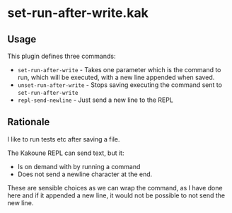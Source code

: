# set-run-after-write.kak

## Usage

This plugin defines three commands:

 * `set-run-after-write` - Takes one parameter which is the command to run, which will be executed, with a new line appended when saved.
 * `unset-run-after-write` - Stops saving executing the command sent to `set-run-after-write`
 * `repl-send-newline` - Just send a new line to the REPL

## Rationale

I like to run tests etc after saving a file.

The Kakoune REPL can send text, but it:

* Is on demand with by running a command
* Does not send a newline character at the end.

These are sensible choices as we can wrap the command, as I have done here and if it appended a new line, it would not be possible to not send the new line.
